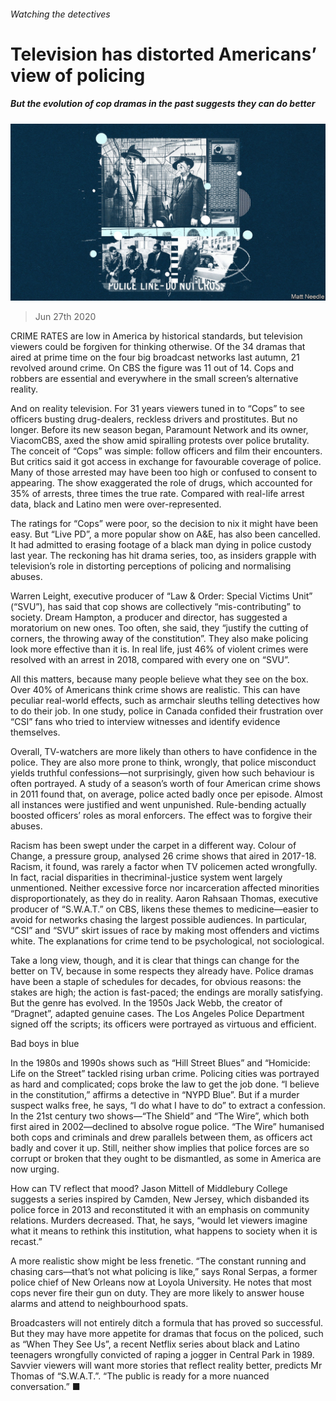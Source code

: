 ###### Watching the detectives

# Television has distorted Americans’ view of policing 

##### But the evolution of cop dramas in the past suggests they can do better 

![image](images/20200627_BKD001_0.jpg) 

> Jun 27th 2020 

CRIME RATES are low in America by historical standards, but television viewers could be forgiven for thinking otherwise. Of the 34 dramas that aired at prime time on the four big broadcast networks last autumn, 21 revolved around crime. On CBS the figure was 11 out of 14. Cops and robbers are essential and everywhere in the small screen’s alternative reality.

And on reality television. For 31 years viewers tuned in to “Cops” to see officers busting drug-dealers, reckless drivers and prostitutes. But no longer. Before its new season began, Paramount Network and its owner, ViacomCBS, axed the show amid spiralling protests over police brutality. The conceit of “Cops” was simple: follow officers and film their encounters. But critics said it got access in exchange for favourable coverage of police. Many of those arrested may have been too high or confused to consent to appearing. The show exaggerated the role of drugs, which accounted for 35% of arrests, three times the true rate. Compared with real-life arrest data, black and Latino men were over-represented.


The ratings for “Cops” were poor, so the decision to nix it might have been easy. But “Live PD”, a more popular show on A&amp;E, has also been cancelled. It had admitted to erasing footage of a black man dying in police custody last year. The reckoning has hit drama series, too, as insiders grapple with television’s role in distorting perceptions of policing and normalising abuses.

Warren Leight, executive producer of “Law &amp; Order: Special Victims Unit” (“SVU”), has said that cop shows are collectively “mis-contributing” to society. Dream Hampton, a producer and director, has suggested a moratorium on new ones. Too often, she said, they “justify the cutting of corners, the throwing away of the constitution”. They also make policing look more effective than it is. In real life, just 46% of violent crimes were resolved with an arrest in 2018, compared with every one on “SVU”.

All this matters, because many people believe what they see on the box. Over 40% of Americans think crime shows are realistic. This can have peculiar real-world effects, such as armchair sleuths telling detectives how to do their job. In one study, police in Canada confided their frustration over “CSI” fans who tried to interview witnesses and identify evidence themselves.

Overall, TV-watchers are more likely than others to have confidence in the police. They are also more prone to think, wrongly, that police misconduct yields truthful confessions—not surprisingly, given how such behaviour is often portrayed. A study of a season’s worth of four American crime shows in 2011 found that, on average, police acted badly once per episode. Almost all instances were justified and went unpunished. Rule-bending actually boosted officers’ roles as moral enforcers. The effect was to forgive their abuses.

Racism has been swept under the carpet in a different way. Colour of Change, a pressure group, analysed 26 crime shows that aired in 2017-18. Racism, it found, was rarely a factor when TV policemen acted wrongfully. In fact, racial disparities in thecriminal-justice system went largely unmentioned. Neither excessive force nor incarceration affected minorities disproportionately, as they do in reality. Aaron Rahsaan Thomas, executive producer of “S.W.A.T.” on CBS, likens these themes to medicine—easier to avoid for networks chasing the largest possible audiences. In particular, “CSI” and “SVU” skirt issues of race by making most offenders and victims white. The explanations for crime tend to be psychological, not sociological.

Take a long view, though, and it is clear that things can change for the better on TV, because in some respects they already have. Police dramas have been a staple of schedules for decades, for obvious reasons: the stakes are high; the action is fast-paced; the endings are morally satisfying. But the genre has evolved. In the 1950s Jack Webb, the creator of “Dragnet”, adapted genuine cases. The Los Angeles Police Department signed off the scripts; its officers were portrayed as virtuous and efficient.

Bad boys in blue

In the 1980s and 1990s shows such as “Hill Street Blues” and “Homicide: Life on the Street” tackled rising urban crime. Policing cities was portrayed as hard and complicated; cops broke the law to get the job done. “I believe in the constitution,” affirms a detective in “NYPD Blue”. But if a murder suspect walks free, he says, “I do what I have to do” to extract a confession. In the 21st century two shows—“The Shield” and “The Wire”, which both first aired in 2002—declined to absolve rogue police. “The Wire” humanised both cops and criminals and drew parallels between them, as officers act badly and cover it up. Still, neither show implies that police forces are so corrupt or broken that they ought to be dismantled, as some in America are now urging.

How can TV reflect that mood? Jason Mittell of Middlebury College suggests a series inspired by Camden, New Jersey, which disbanded its police force in 2013 and reconstituted it with an emphasis on community relations. Murders decreased. That, he says, “would let viewers imagine what it means to rethink this institution, what happens to society when it is recast.”

A more realistic show might be less frenetic. “The constant running and chasing cars—that’s not what policing is like,” says Ronal Serpas, a former police chief of New Orleans now at Loyola University. He notes that most cops never fire their gun on duty. They are more likely to answer house alarms and attend to neighbourhood spats.

Broadcasters will not entirely ditch a formula that has proved so successful. But they may have more appetite for dramas that focus on the policed, such as “When They See Us”, a recent Netflix series about black and Latino teenagers wrongfully convicted of raping a jogger in Central Park in 1989. Savvier viewers will want more stories that reflect reality better, predicts Mr Thomas of “S.W.A.T.”. “The public is ready for a more nuanced conversation.” ■


